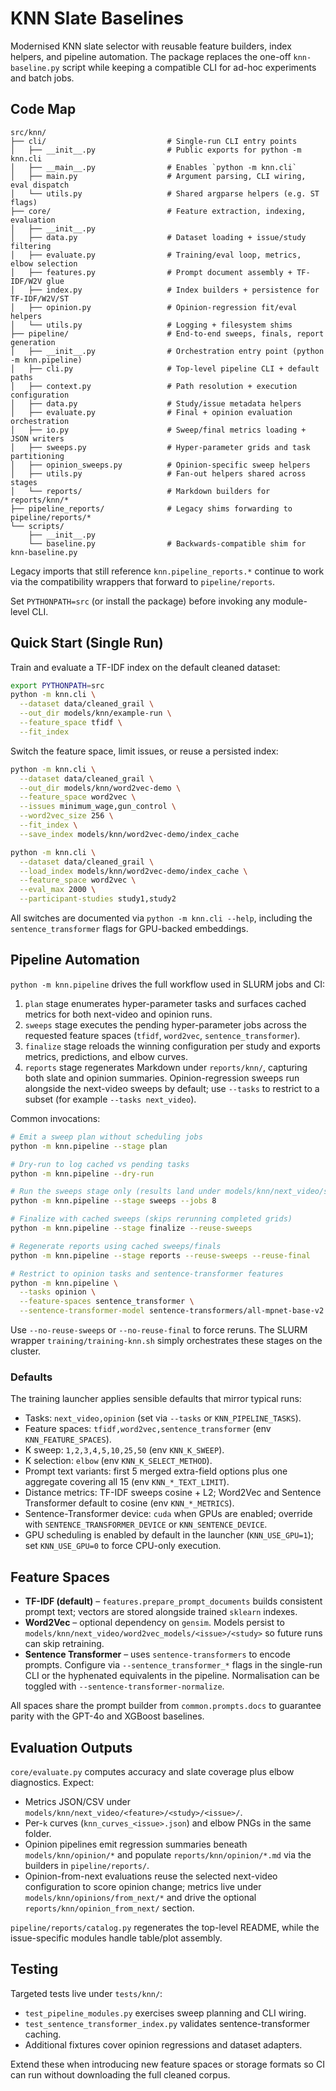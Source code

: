 # KNN Slate Baselines

Modernised KNN slate selector with reusable feature builders, index helpers, and
pipeline automation. The package replaces the one-off `knn-baseline.py` script
while keeping a compatible CLI for ad-hoc experiments and batch jobs.

## Code Map

```
src/knn/
├── cli/                           # Single-run CLI entry points
│   ├── __init__.py                # Public exports for python -m knn.cli
│   ├── __main__.py                # Enables `python -m knn.cli`
│   ├── main.py                    # Argument parsing, CLI wiring, eval dispatch
│   └── utils.py                   # Shared argparse helpers (e.g. ST flags)
├── core/                          # Feature extraction, indexing, evaluation
│   ├── __init__.py
│   ├── data.py                    # Dataset loading + issue/study filtering
│   ├── evaluate.py                # Training/eval loop, metrics, elbow selection
│   ├── features.py                # Prompt document assembly + TF-IDF/W2V glue
│   ├── index.py                   # Index builders + persistence for TF-IDF/W2V/ST
│   ├── opinion.py                 # Opinion-regression fit/eval helpers
│   └── utils.py                   # Logging + filesystem shims
├── pipeline/                      # End-to-end sweeps, finals, report generation
│   ├── __init__.py                # Orchestration entry point (python -m knn.pipeline)
│   ├── cli.py                     # Top-level pipeline CLI + default paths
│   ├── context.py                 # Path resolution + execution configuration
│   ├── data.py                    # Study/issue metadata helpers
│   ├── evaluate.py                # Final + opinion evaluation orchestration
│   ├── io.py                      # Sweep/final metrics loading + JSON writers
│   ├── sweeps.py                  # Hyper-parameter grids and task partitioning
│   ├── opinion_sweeps.py          # Opinion-specific sweep helpers
│   ├── utils.py                   # Fan-out helpers shared across stages
│   └── reports/                   # Markdown builders for reports/knn/*
├── pipeline_reports/              # Legacy shims forwarding to pipeline/reports/*
└── scripts/
    ├── __init__.py
    └── baseline.py                # Backwards-compatible shim for knn-baseline.py
```

Legacy imports that still reference `knn.pipeline_reports.*` continue to work via the
compatibility wrappers that forward to `pipeline/reports`.

Set `PYTHONPATH=src` (or install the package) before invoking any module-level CLI.

## Quick Start (Single Run)

Train and evaluate a TF-IDF index on the default cleaned dataset:

```bash
export PYTHONPATH=src
python -m knn.cli \
  --dataset data/cleaned_grail \
  --out_dir models/knn/example-run \
  --feature_space tfidf \
  --fit_index
```

Switch the feature space, limit issues, or reuse a persisted index:

```bash
python -m knn.cli \
  --dataset data/cleaned_grail \
  --out_dir models/knn/word2vec-demo \
  --feature_space word2vec \
  --issues minimum_wage,gun_control \
  --word2vec_size 256 \
  --fit_index \
  --save_index models/knn/word2vec-demo/index_cache

python -m knn.cli \
  --dataset data/cleaned_grail \
  --load_index models/knn/word2vec-demo/index_cache \
  --feature_space word2vec \
  --eval_max 2000 \
  --participant-studies study1,study2
```

All switches are documented via `python -m knn.cli --help`, including the
`sentence_transformer` flags for GPU-backed embeddings.

## Pipeline Automation

`python -m knn.pipeline` drives the full workflow used in SLURM jobs and CI:

1. `plan` stage enumerates hyper-parameter tasks and surfaces cached metrics
   for both next-video and opinion runs.
2. `sweeps` stage executes the pending hyper-parameter jobs across the requested feature spaces
   (`tfidf`, `word2vec`, `sentence_transformer`).
3. `finalize` stage reloads the winning configuration per study and exports
   metrics, predictions, and elbow curves.
4. `reports` stage regenerates Markdown under `reports/knn/`, capturing both slate and opinion summaries.
   Opinion-regression sweeps run alongside the next-video sweeps by default; use
   `--tasks` to restrict to a subset (for example `--tasks next_video`).

Common invocations:

```bash
# Emit a sweep plan without scheduling jobs
python -m knn.pipeline --stage plan

# Dry-run to log cached vs pending tasks
python -m knn.pipeline --dry-run

# Run the sweeps stage only (results land under models/knn/next_video/sweeps)
python -m knn.pipeline --stage sweeps --jobs 8

# Finalize with cached sweeps (skips rerunning completed grids)
python -m knn.pipeline --stage finalize --reuse-sweeps

# Regenerate reports using cached sweeps/finals
python -m knn.pipeline --stage reports --reuse-sweeps --reuse-final

# Restrict to opinion tasks and sentence-transformer features
python -m knn.pipeline \
  --tasks opinion \
  --feature-spaces sentence_transformer \
  --sentence-transformer-model sentence-transformers/all-mpnet-base-v2
```

Use `--no-reuse-sweeps` or `--no-reuse-final` to force reruns. The SLURM wrapper
`training/training-knn.sh` simply orchestrates these stages on the cluster.

### Defaults

The training launcher applies sensible defaults that mirror typical runs:

- Tasks: `next_video,opinion` (set via `--tasks` or `KNN_PIPELINE_TASKS`).
- Feature spaces: `tfidf,word2vec,sentence_transformer` (env `KNN_FEATURE_SPACES`).
- K sweep: `1,2,3,4,5,10,25,50` (env `KNN_K_SWEEP`).
- K selection: `elbow` (env `KNN_K_SELECT_METHOD`).
- Prompt text variants: first 5 merged extra-field options plus one aggregate covering all 15 (env `KNN_*_TEXT_LIMIT`).
- Distance metrics: TF-IDF sweeps cosine + L2; Word2Vec and Sentence Transformer default to cosine (env `KNN_*_METRICS`).
- Sentence-Transformer device: `cuda` when GPUs are enabled; override with
  `SENTENCE_TRANSFORMER_DEVICE` or `KNN_SENTENCE_DEVICE`.
- GPU scheduling is enabled by default in the launcher (`KNN_USE_GPU=1`); set
  `KNN_USE_GPU=0` to force CPU-only execution.

## Feature Spaces

- **TF-IDF (default)** – `features.prepare_prompt_documents` builds consistent
  prompt text; vectors are stored alongside trained `sklearn` indexes.
- **Word2Vec** – optional dependency on `gensim`. Models persist to
  `models/knn/next_video/word2vec_models/<issue>/<study>` so future runs can skip
  retraining.
- **Sentence Transformer** – uses `sentence-transformers` to encode prompts.
  Configure via `--sentence_transformer_*` flags in the single-run CLI or the
  hyphenated equivalents in the pipeline. Normalisation can be toggled with
  `--sentence-transformer-normalize`.

All spaces share the prompt builder from `common.prompts.docs` to guarantee parity
with the GPT-4o and XGBoost baselines.

## Evaluation Outputs

`core/evaluate.py` computes accuracy and slate coverage plus elbow diagnostics. Expect:

- Metrics JSON/CSV under `models/knn/next_video/<feature>/<study>/<issue>/`.
- Per-`k` curves (`knn_curves_<issue>.json`) and elbow PNGs in the same folder.
- Opinion pipelines emit regression summaries beneath `models/knn/opinion/*` and
  populate `reports/knn/opinion/*.md` via the builders in `pipeline/reports/`.
- Opinion-from-next evaluations reuse the selected next-video configuration to score
  opinion change; metrics live under `models/knn/opinions/from_next/*` and drive the
  optional `reports/knn/opinion_from_next/` section.

`pipeline/reports/catalog.py` regenerates the top-level README, while the
issue-specific modules handle table/plot assembly.

## Testing

Targeted tests live under `tests/knn/`:

- `test_pipeline_modules.py` exercises sweep planning and CLI wiring.
- `test_sentence_transformer_index.py` validates sentence-transformer caching.
- Additional fixtures cover opinion regressions and dataset adapters.

Extend these when introducing new feature spaces or storage formats so CI can run
without downloading the full cleaned corpus.
